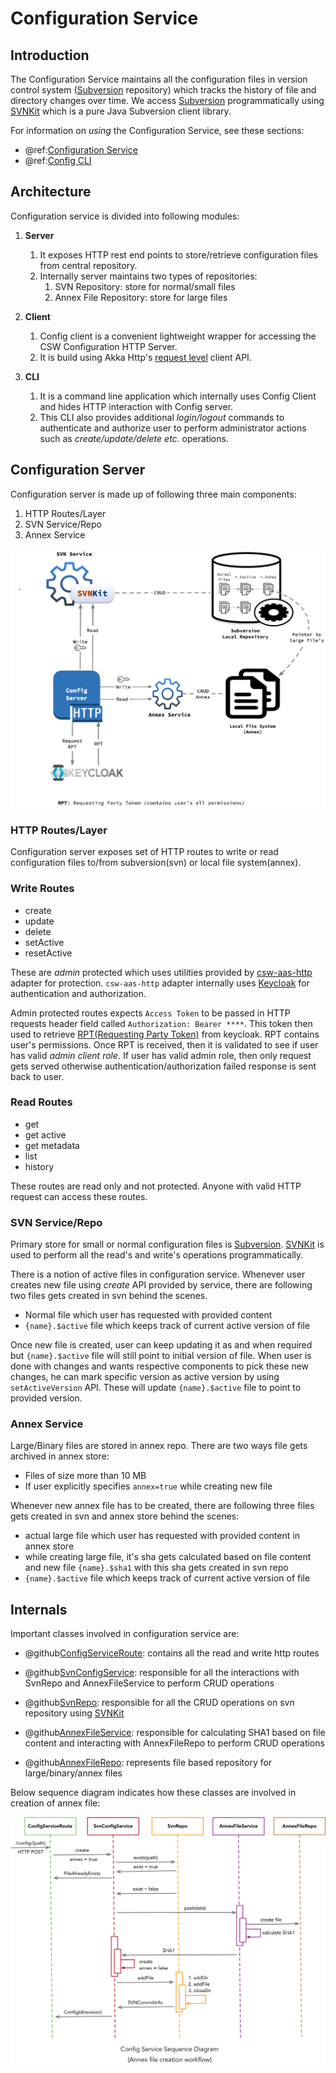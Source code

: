 # Configuration Service

## Introduction

The Configuration Service maintains all the configuration files in version control system ([Subversion](https://wiki.svnkit.com/Subversion) repository) which tracks the history of file and directory changes over time.
We access [Subversion](https://wiki.svnkit.com/Subversion) programmatically using [SVNKit](https://wiki.svnkit.com) which is a pure Java Subversion client library.

For information on _using_ the Configuration Service, see these sections:

- @ref:[Configuration Service](../../services/config.md)
- @ref:[Config CLI](../../apps/cswconfigcli.md)

## Architecture

Configuration service is divided into following modules:

1. **Server**
    1. It exposes HTTP rest end points to store/retrieve configuration files from central repository.
    1. Internally server maintains two types of repositories:
        1. SVN Repository: store for normal/small files
        1. Annex File Repository: store for large files

1. **Client**
    1. Config client is a convenient lightweight wrapper for accessing the CSW Configuration HTTP Server.
    1. It is build using Akka Http's [request level](https://doc.akka.io/docs/akka-http/current/client-side/request-level.html) client API.

1. **CLI**
    1. It is a command line application which internally uses Config Client and hides HTTP interaction with Config server.
    1. This CLI also provides additional *login/logout* commands to authenticate and authorize user to perform administrator actions such as *create/update/delete etc.* operations.

## Configuration Server

Configuration server is made up of following three main components:

1. HTTP Routes/Layer
1. SVN Service/Repo
1. Annex Service

![Config Service](config.png)

### HTTP Routes/Layer

Configuration server exposes set of HTTP routes to write or read configuration files to/from subversion(svn) or local file system(annex).

### Write Routes

- create
- update
- delete
- setActive
- resetActive

These are *admin* protected which uses utilities provided by [csw-aas-http](../aas/csw-aas-http.html) adapter for protection. `csw-aas-http` adapter internally uses [Keycloak](https://www.keycloak.org/) for authentication and authorization.

Admin protected routes expects `Access Token` to be passed in HTTP requests header field called `Authorization: Bearer ****`.
This token then used to retrieve [RPT(Requesting Party Token)](https://www.keycloak.org/docs/latest/authorization_services/#_service_rpt_overview) from keycloak.
RPT contains user's permissions. Once RPT is received, then it is validated to see if user has valid *admin client role*. If user has valid admin role, then only request gets served otherwise authentication/authorization failed response is sent back to user.

### Read Routes

- get
- get active
- get metadata
- list
- history

These routes are read only and not protected. Anyone with valid HTTP request can access these routes.

### SVN Service/Repo

Primary store for small or normal configuration files is [Subversion](https://wiki.svnkit.com/Subversion). [SVNKit](https://wiki.svnkit.com) is used to perform all the read's and write's operations programmatically.

There is a notion of active files in configuration service. Whenever user creates new file using *create* API provided by service, there are following two files gets created in svn behind the scenes.

- Normal file which user has requested with provided content
- `{name}.$active` file which keeps track of current active version of file

Once new file is created, user can keep updating it as and when required but `{name}.$active` file will still point to initial version of file.
When user is done with changes and wants respective components to pick these new changes, he can mark specific version as active version by using `setActiveVersion` API. These will update `{name}.$active` file to point to provided version.

### Annex Service

Large/Binary files are stored in annex repo. There are two ways file gets archived in annex store:

- Files of size more than 10 MB
- If user explicitly specifies `annex=true` while creating new file

Whenever new annex file has to be created, there are following three files gets created in svn and annex store behind the scenes:

- actual large file which user has requested with provided content in annex store
- while creating large file, it's sha gets calculated based on file content and new file `{name}.$sha1` with this sha gets created in svn repo
- `{name}.$active` file which keeps track of current active version of file


## Internals

Important classes involved in configuration service are:

- @github[ConfigServiceRoute](/csw-config/csw-config-server/src/main/scala/csw/config/server/http/ConfigServiceRoute.scala): contains all the read and write http routes 

- @github[SvnConfigService](/csw-config/csw-config-server/src/main/scala/csw/config/server/svn/SvnConfigService.scala): responsible for all the interactions with SvnRepo and AnnexFileService to perform CRUD operations 

- @github[SvnRepo](/csw-config/csw-config-server/src/main/scala/csw/config/server/svn/SvnRepo.scala): responsible for all the CRUD operations on svn repository using [SVNKit](https://wiki.svnkit.com)

- @github[AnnexFileService](/csw-config/csw-config-server/src/main/scala/csw/config/server/files/AnnexFileService.scala): responsible for calculating SHA1 based on file content and interacting with AnnexFileRepo to perform CRUD operations

- @github[AnnexFileRepo](/csw-config/csw-config-server/src/main/scala/csw/config/server/files/AnnexFileRepo.scala): represents file based repository for large/binary/annex files
        
Below sequence diagram indicates how these classes are involved in creation of annex file: 

![Config Sequence](config_sequence_diagram.png)